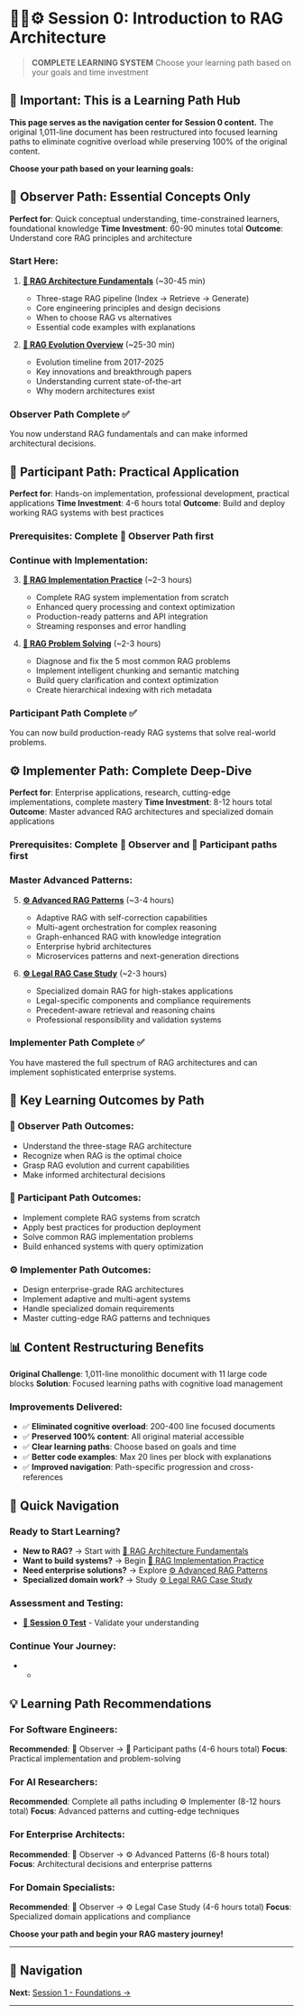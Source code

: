 # 🎯📝⚙️ Session 0: Introduction to RAG Architecture

> **COMPLETE LEARNING SYSTEM**
> Choose your learning path based on your goals and time investment

## 🚨 Important: This is a Learning Path Hub

**This page serves as the navigation center for Session 0 content.** The original 1,011-line document has been restructured into focused learning paths to eliminate cognitive overload while preserving 100% of the original content.

**Choose your path based on your learning goals:**

## 🎯 Observer Path: Essential Concepts Only

**Perfect for**: Quick conceptual understanding, time-constrained learners, foundational knowledge
**Time Investment**: 60-90 minutes total
**Outcome**: Understand core RAG principles and architecture

### Start Here:  
1. **[🎯 RAG Architecture Fundamentals](Session0_RAG_Architecture_Fundamentals.md)** (~30-45 min)  
   - Three-stage RAG pipeline (Index → Retrieve → Generate)  
   - Core engineering principles and design decisions  
   - When to choose RAG vs alternatives  
   - Essential code examples with explanations  

2. **[🎯 RAG Evolution Overview](Session0_RAG_Evolution_Overview.md)** (~25-30 min)  
   - Evolution timeline from 2017-2025  
   - Key innovations and breakthrough papers  
   - Understanding current state-of-the-art  
   - Why modern architectures exist  

### Observer Path Complete ✅
You now understand RAG fundamentals and can make informed architectural decisions.

## 📝 Participant Path: Practical Application

**Perfect for**: Hands-on implementation, professional development, practical applications
**Time Investment**: 4-6 hours total
**Outcome**: Build and deploy working RAG systems with best practices

### Prerequisites: Complete 🎯 Observer Path first

### Continue with Implementation:  
3. **[📝 RAG Implementation Practice](Session0_RAG_Implementation_Practice.md)** (~2-3 hours)  
   - Complete RAG system implementation from scratch  
   - Enhanced query processing and context optimization  
   - Production-ready patterns and API integration  
   - Streaming responses and error handling  

4. **[📝 RAG Problem Solving](Session0_RAG_Problem_Solving.md)** (~2-3 hours)  
   - Diagnose and fix the 5 most common RAG problems  
   - Implement intelligent chunking and semantic matching  
   - Build query clarification and context optimization  
   - Create hierarchical indexing with rich metadata  

### Participant Path Complete ✅
You can now build production-ready RAG systems that solve real-world problems.

## ⚙️ Implementer Path: Complete Deep-Dive

**Perfect for**: Enterprise applications, research, cutting-edge implementations, complete mastery
**Time Investment**: 8-12 hours total
**Outcome**: Master advanced RAG architectures and specialized domain applications

### Prerequisites: Complete 🎯 Observer and 📝 Participant paths first

### Master Advanced Patterns:  
5. **[⚙️ Advanced RAG Patterns](Session0_Advanced_RAG_Patterns.md)** (~3-4 hours)  
   - Adaptive RAG with self-correction capabilities  
   - Multi-agent orchestration for complex reasoning  
   - Graph-enhanced RAG with knowledge integration  
   - Enterprise hybrid architectures  
   - Microservices patterns and next-generation directions  

6. **[⚙️ Legal RAG Case Study](Session0_Legal_RAG_Case_Study.md)** (~2-3 hours)  
   - Specialized domain RAG for high-stakes applications  
   - Legal-specific components and compliance requirements  
   - Precedent-aware retrieval and reasoning chains  
   - Professional responsibility and validation systems  

### Implementer Path Complete ✅
You have mastered the full spectrum of RAG architectures and can implement sophisticated enterprise systems.

## 🎯 Key Learning Outcomes by Path

### 🎯 Observer Path Outcomes:  
- Understand the three-stage RAG architecture  
- Recognize when RAG is the optimal choice  
- Grasp RAG evolution and current capabilities  
- Make informed architectural decisions  

### 📝 Participant Path Outcomes:  
- Implement complete RAG systems from scratch  
- Apply best practices for production deployment  
- Solve common RAG implementation problems  
- Build enhanced systems with query optimization  

### ⚙️ Implementer Path Outcomes:  
- Design enterprise-grade RAG architectures  
- Implement adaptive and multi-agent systems  
- Handle specialized domain requirements  
- Master cutting-edge RAG patterns and techniques  

## 📊 Content Restructuring Benefits

**Original Challenge**: 1,011-line monolithic document with 11 large code blocks
**Solution**: Focused learning paths with cognitive load management

### Improvements Delivered:  
- ✅ **Eliminated cognitive overload**: 200-400 line focused documents  
- ✅ **Preserved 100% content**: All original material accessible  
- ✅ **Clear learning paths**: Choose based on goals and time  
- ✅ **Better code examples**: Max 20 lines per block with explanations  
- ✅ **Improved navigation**: Path-specific progression and cross-references  

## 🧭 Quick Navigation

### Ready to Start Learning?  
- **New to RAG?** → Start with [🎯 RAG Architecture Fundamentals](Session0_RAG_Architecture_Fundamentals.md)  
- **Want to build systems?** → Begin [📝 RAG Implementation Practice](Session0_RAG_Implementation_Practice.md)  
- **Need enterprise solutions?** → Explore [⚙️ Advanced RAG Patterns](Session0_Advanced_RAG_Patterns.md)  
- **Specialized domain work?** → Study [⚙️ Legal RAG Case Study](Session0_Legal_RAG_Case_Study.md)  

### Assessment and Testing:  
- **[📝 Session 0 Test](Session0_Test_Solutions.md)** - Validate your understanding  

### Continue Your Journey:  
- - 
## 💡 Learning Path Recommendations

### For Software Engineers:
**Recommended**: 🎯 Observer → 📝 Participant paths (4-6 hours total)
**Focus**: Practical implementation and problem-solving

### For AI Researchers:
**Recommended**: Complete all paths including ⚙️ Implementer (8-12 hours total)
**Focus**: Advanced patterns and cutting-edge techniques

### For Enterprise Architects:
**Recommended**: 🎯 Observer → ⚙️ Advanced Patterns (6-8 hours total)
**Focus**: Architectural decisions and enterprise patterns

### For Domain Specialists:
**Recommended**: 🎯 Observer → ⚙️ Legal Case Study (4-6 hours total)
**Focus**: Specialized domain applications and compliance

**Choose your path and begin your RAG mastery journey!**

---

## 🧭 Navigation

**Next:** [Session 1 - Foundations →](Session1_*.md)

---
